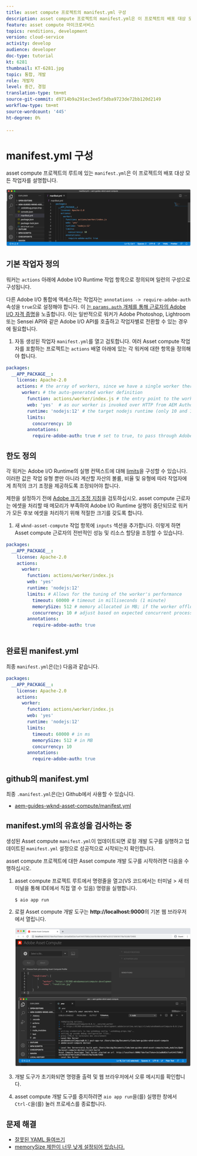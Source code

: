 ```yaml
---
title: asset compute 프로젝트의 manifest.yml 구성
description: asset compute 프로젝트의 manifest.yml은 이 프로젝트의 배포 대상 모든 작업자에 대해 설명합니다.
feature: asset compute 마이크로서비스
topics: renditions, development
version: cloud-service
activity: develop
audience: developer
doc-type: tutorial
kt: 6281
thumbnail: KT-6281.jpg
topic: 통합, 개발
role: 개발자
level: 중간, 경험
translation-type: tm+mt
source-git-commit: d9714b9a291ec3ee5f3dba9723de72bb120d2149
workflow-type: tm+mt
source-wordcount: '445'
ht-degree: 0%

---
```



# manifest.yml 구성

asset compute 프로젝트의 루트에 있는 `manifest.yml`은 이 프로젝트의 배포 대상 모든 작업자를 설명합니다.

![manifest.yml](./assets/manifest/manifest.png)

## 기본 작업자 정의

워커는 `actions` 아래에 Adobe I/O Runtime 작업 항목으로 정의되며 일련의 구성으로 구성됩니다.

다른 Adobe I/O 통합에 액세스하는 작업자는 `annotations -> require-adobe-auth` 속성을 `true`으로 설정해야 합니다. 이 [는 `params.auth` 개체를 통해 근로자의 Adobe I/O 자격 증명](https://docs.adobe.com/content/help/en/asset-compute/using/extend/develop-custom-application.html#access-adobe-apis)을 노출합니다. 이는 일반적으로 워커가 Adobe Photoshop, Lightroom 또는 Sensei API와 같은 Adobe I/O API를 호출하고 작업자별로 전환할 수 있는 경우에 필요합니다.

1. 자동 생성된 작업자 `manifest.yml`를 열고 검토합니다. 여러 Asset compute 작업자를 포함하는 프로젝트는 `actions` 배열 아래에 있는 각 워커에 대한 항목을 정의해야 합니다.

```yml
packages:
  __APP_PACKAGE__:
    license: Apache-2.0
    actions: # the array of workers, since we have a single worker there is only one entry beneath actions
      worker: # the auto-generated worker definition
        function: actions/worker/index.js # the entry point to the worker 
        web: 'yes'  # as our worker is invoked over HTTP from AEM Author service
        runtime: 'nodejs:12' # the target nodejs runtime (only 10 and 12 are supported)
        limits:
          concurrency: 10
        annotations:
          require-adobe-auth: true # set to true, to pass through Adobe I/O access token/client id via params.auth in the worker, typically required when the worker calls out to Adobe I/O APIs such as the Adobe Photoshop, Lightroom or Sensei APIs.
```

## 한도 정의

각 워커는 Adobe I/O Runtime의 실행 컨텍스트에 대해 [limits](https://www.adobe.io/apis/experienceplatform/runtime/docs.html#!adobedocs/adobeio-runtime/master/guides/system_settings.md)을 구성할 수 있습니다. 이러한 값은 작업 유형 뿐만 아니라 계산할 자산의 볼륨, 비율 및 유형에 따라 작업자에게 최적의 크기 조정을 제공하도록 조정되어야 합니다.

제한을 설정하기 전에 [Adobe 크기 조정 지침](https://docs.adobe.com/content/help/en/asset-compute/using/extend/develop-custom-application.html#sizing-workers)을 검토하십시오. asset compute 근로자는 에셋을 처리할 때 메모리가 부족하여 Adobe I/O Runtime 실행이 중단되므로 워커가 모든 후보 에셋을 처리하기 위해 적절한 크기를 갖도록 합니다.

1. 새 `wknd-asset-compute` 작업 항목에 `inputs` 섹션을 추가합니다. 이렇게 하면 Asset compute 근로자의 전반적인 성능 및 리소스 할당을 조정할 수 있습니다.

```yml
packages:
  __APP_PACKAGE__:
    license: Apache-2.0
    actions: 
      worker:
        function: actions/worker/index.js 
        web: 'yes' 
        runtime: 'nodejs:12'
        limits: # Allows for the tuning of the worker's performance
          timeout: 60000 # timeout in milliseconds (1 minute)
          memorySize: 512 # memory allocated in MB; if the worker offloads heavy computational work to other Web services this number can be reduced
          concurrency: 10 # adjust based on expected concurrent processing and timeout 
        annotations:
          require-adobe-auth: true
           
```

## 완료된 manifest.yml

최종 `manifest.yml`은(는) 다음과 같습니다.

```yml
packages:
  __APP_PACKAGE__:
    license: Apache-2.0
    actions: 
      worker:
        function: actions/worker/index.js 
        web: 'yes' 
        runtime: 'nodejs:12'
        limits:
          timeout: 60000 # in ms
          memorySize: 512 # in MB
          concurrency: 10 
        annotations:
          require-adobe-auth: true
```

## github의 manifest.yml

최종 `.manifest.yml`은(는) Github에서 사용할 수 있습니다.

+ [aem-guides-wknd-asset-compute/manifest.yml](https://github.com/adobe/aem-guides-wknd-asset-compute/blob/master/manifest.yml)


## manifest.yml의 유효성을 검사하는 중

생성된 Asset compute `manifest.yml`이 업데이트되면 로컬 개발 도구를 실행하고 업데이트된 `manifest.yml` 설정으로 성공적으로 시작되는지 확인합니다.

asset compute 프로젝트에 대한 Asset compute 개발 도구를 시작하려면 다음을 수행하십시오.

1. asset compute 프로젝트 루트에서 명령줄을 열고(VS 코드에서는 터미널 > 새 터미널을 통해 IDE에서 직접 열 수 있음) 명령을 실행합니다.

   ```
   $ aio app run
   ```

1. 로컬 Asset compute 개발 도구는 __http://localhost:9000__&#x200B;의 기본 웹 브라우저에서 열립니다.

   ![aio 앱 실행](assets/environment-variables/aio-app-run.png)

1. 개발 도구가 초기화되면 명령줄 출력 및 웹 브라우저에서 오류 메시지를 확인합니다.
1. asset compute 개발 도구를 중지하려면 `aio app run`을(를) 실행한 창에서 `Ctrl-C`을(를) 눌러 프로세스를 종료합니다.

## 문제 해결

+ [잘못된 YAML 들여쓰기](../troubleshooting.md#incorrect-yaml-indentation)
+ [memorySize 제한이 너무 낮게 설정되어 있습니다.](../troubleshooting.md#memorysize-limit-is-set-too-low)
